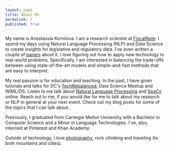 ```yaml
---
layout: page
title: About Me
permalink: /
published: true
---
```



My name is Anastassia Kornilova. I am a research scientist at [FiscalNote](https://www.fiscalnote.com/). I spend my days using Natural Language Processing (NLP) and Data Science to create insights for legislative and regulatory data. I've even written a couple of [papers](https://scholar.google.com/citations?user=Iys4zlsAAAAJ&hl=en) about it. I love figuring out how to apply new technology to real-world problems. Specifically, I am interested in balancing the trade-offs between using state-of-the-art models and simple-and-fast methods that are easy to interpret. 
 
My real passion is for education and teaching. In the past, I have given tutorials and talks for DC's [TechRebalanced](https://techladyhackathon.org/), Data Science Meetup and WIML/DS. Listen to me talk about [Natural Language Processing](https://www.youtube.com/watch?v=k2U8AY6Roww&list=PLVcEZG2JPVhf53CtEMEsaoRVNCqwpJ-5U&index=34) and [SpaCy](https://www.youtube.com/watch?v=t5BcSKEC19o) online. Reach out to me, if you would like for me to talk about my research or NLP in general at your next event. Check out my blog posts for some of the topics that I can talk about.

Previously, I graduated from Carnegie Mellon University with a Bachelor in Computer Science and a Minor in Language Technologies. I've, also, interned at Pinterest and Khan Academy.

Outside of technology, I love [photography](https://www.instagram.com/azazello_captured/), rock climbing and traveling (to both mountains and cities).


